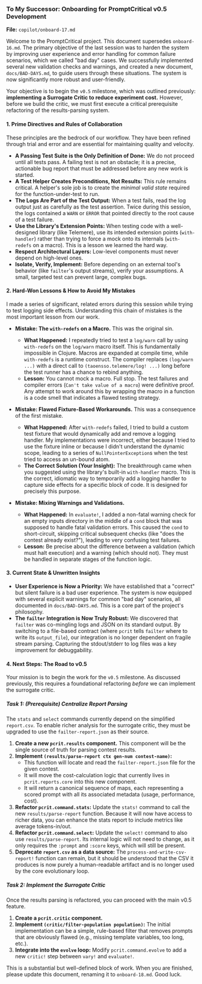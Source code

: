 ### **To My Successor: Onboarding for PromptCritical v0.5 Development**

**File:** `copilot/onboard-17.md`

Welcome to the PromptCritical project. This document supersedes `onboard-16.md`. The primary objective of the last session was to harden the system by improving user experience and error handling for common failure scenarios, which we called "bad day" cases. We successfully implemented several new validation checks and warnings, and created a new document, `docs/BAD-DAYS.md`, to guide users through these situations. The system is now significantly more robust and user-friendly.

Your objective is to begin the `v0.5` milestone, which was outlined previously: **implementing a Surrogate Critic to reduce experiment cost.** However, before we build the critic, we must first execute a critical prerequisite refactoring of the results-parsing system.

#### 1. Prime Directives and Rules of Collaboration

These principles are the bedrock of our workflow. They have been refined through trial and error and are essential for maintaining quality and velocity.

*   **A Passing Test Suite is the Only Definition of Done:** We do not proceed until all tests pass. A failing test is not an obstacle; it is a precise, actionable bug report that must be addressed before any new work is started.
*   **A Test Helper Creates Preconditions, Not Results:** This rule remains critical. A helper's sole job is to create the *minimal valid state* required for the function-under-test to run.
*   **The Logs Are Part of the Test Output:** When a test fails, read the log output just as carefully as the test assertion. Twice during this session, the logs contained a `WARN` or `ERROR` that pointed directly to the root cause of a test failure.
*   **Use the Library's Extension Points:** When testing code with a well-designed library (like Telemere), use its intended extension points (`with-handler`) rather than trying to force a mock onto its internals (`with-redefs` on a macro). This is a lesson we learned the hard way.
*   **Respect Architectural Layers:** Low-level components must never depend on high-level ones.
*   **Isolate, Verify, Implement:** Before depending on an external tool's behavior (like `failter`'s output streams), verify your assumptions. A small, targeted test can prevent large, complex bugs.

#### 2. Hard-Won Lessons & How to Avoid My Mistakes

I made a series of significant, related errors during this session while trying to test logging side effects. Understanding this chain of mistakes is the most important lesson from our work.

*   **Mistake: The `with-redefs` on a Macro.** This was the original sin.
    *   **What Happened:** I repeatedly tried to test a `log/warn` call by using `with-redefs` on the `log/warn` macro itself. This is fundamentally impossible in Clojure. Macros are expanded at compile time, while `with-redefs` is a runtime construct. The compiler replaces `(log/warn ...)` with a direct call to `(taoensso.telemere/log! ...)` long before the test runner has a chance to rebind anything.
    *   **Lesson:** You cannot mock a macro. Full stop. The test failures and compiler errors (`Can't take value of a macro`) were definitive proof. Any attempt to work around this by wrapping the macro in a function is a code smell that indicates a flawed testing strategy.

*   **Mistake: Flawed Fixture-Based Workarounds.** This was a consequence of the first mistake.
    *   **What Happened:** After `with-redefs` failed, I tried to build a custom test fixture that would dynamically add and remove a logging handler. My implementations were incorrect, either because I tried to use the fixture inline or because I didn't understand the dynamic scope, leading to a series of `NullPointerException`s when the test tried to access an un-bound atom.
    *   **The Correct Solution (Your Insight):** The breakthrough came when you suggested using the library's built-in `with-handler` macro. This is the correct, idiomatic way to temporarily add a logging handler to capture side effects for a specific block of code. It is designed for precisely this purpose.

*   **Mistake: Mixing Warnings and Validations.**
    *   **What Happened:** In `evaluate!`, I added a non-fatal warning check for an empty inputs directory in the middle of a `cond` block that was supposed to handle fatal validation errors. This caused the `cond` to short-circuit, skipping critical subsequent checks (like "does the contest already exist?"), leading to very confusing test failures.
    *   **Lesson:** Be precise about the difference between a validation (which must halt execution) and a warning (which should not). They must be handled in separate stages of the function logic.

#### 3. Current State & Unwritten Insights

*   **User Experience is Now a Priority:** We have established that a "correct" but silent failure is a bad user experience. The system is now equipped with several explicit warnings for common "bad day" scenarios, all documented in `docs/BAD-DAYS.md`. This is a core part of the project's philosophy.
*   **The `failter` Integration is Now Truly Robust:** We discovered that `failter` was co-mingling logs and JSON on its standard output. By switching to a file-based contract (where `pcrit` tells `failter` where to write its `output_file`), our integration is no longer dependent on fragile stream parsing. Capturing the stdout/stderr to log files was a key improvement for debuggability.

#### 4. Next Steps: The Road to v0.5

Your mission is to begin the work for the `v0.5` milestone. As discussed previously, this requires a foundational refactoring *before* we can implement the surrogate critic.

##### **Task 1: (Prerequisite) Centralize Report Parsing**

The `stats` and `select` commands currently depend on the simplified `report.csv`. To enable richer analysis for the surrogate critic, they must be upgraded to use the `failter-report.json` as their source.

1.  **Create a new `pcrit.results` component.** This component will be the single source of truth for parsing contest results.
2.  **Implement `(results/parse-report ctx gen-num contest-name)`:**
    *   This function will locate and read the `failter-report.json` file for the given contest.
    *   It will move the cost-calculation logic that currently lives in `pcrit.reports.core` into this new component.
    *   It will return a canonical sequence of maps, each representing a scored prompt with all its associated metadata (usage, performance, cost).
3.  **Refactor `pcrit.command.stats`:** Update the `stats!` command to call the new `results/parse-report` function. Because it will now have access to richer data, you can enhance the stats report to include metrics like average tokens-in/out.
4.  **Refactor `pcrit.command.select`:** Update the `select!` command to also use `results/parse-report`. Its internal logic will not need to change, as it only requires the `:prompt` and `:score` keys, which will still be present.
5.  **Deprecate `report.csv` as a data source:** The `process-and-write-csv-report!` function can remain, but it should be understood that the CSV it produces is now purely a human-readable artifact and is no longer used by the core evolutionary loop.

##### **Task 2: Implement the Surrogate Critic**

Once the results parsing is refactored, you can proceed with the main v0.5 feature.

1.  **Create a `pcrit.critic` component.**
2.  **Implement `(critic/filter-population population)`:** The initial implementation can be a simple, rule-based filter that removes prompts that are obviously flawed (e.g., missing template variables, too long, etc.).
3.  **Integrate into the `evolve` loop:** Modify `pcrit.command.evolve` to add a new `critic!` step between `vary!` and `evaluate!`.

This is a substantial but well-defined block of work. When you are finished, please update this document, renaming it to `onboard-18.md`. Good luck.
